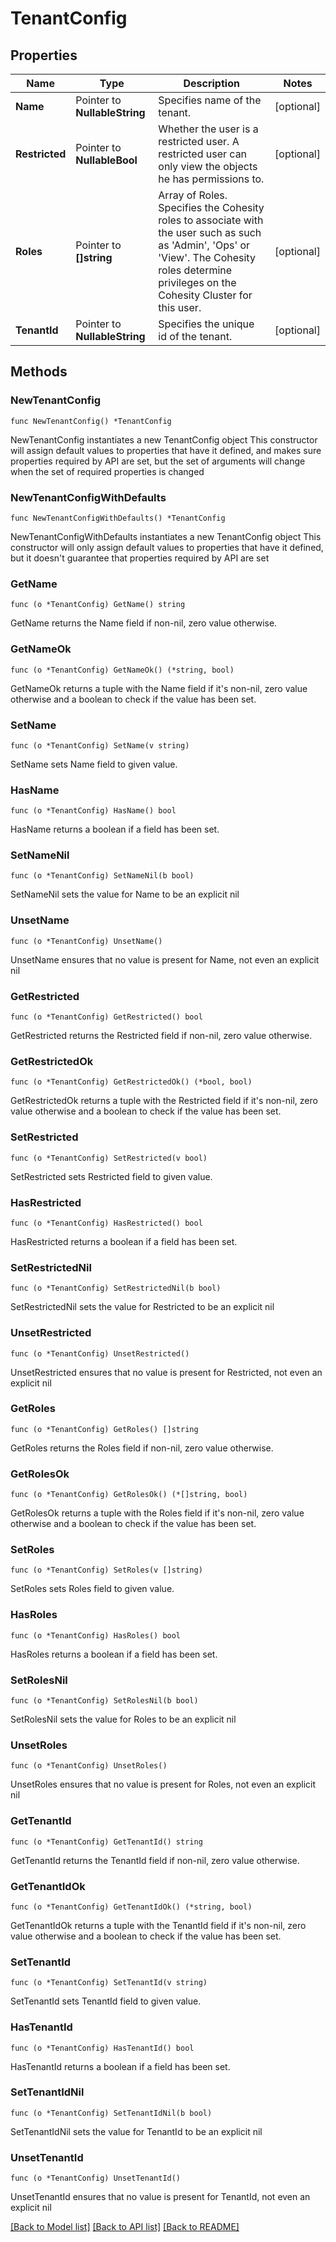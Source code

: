 # TenantConfig

## Properties

Name | Type | Description | Notes
------------ | ------------- | ------------- | -------------
**Name** | Pointer to **NullableString** | Specifies name of the tenant. | [optional] 
**Restricted** | Pointer to **NullableBool** | Whether the user is a restricted user. A restricted user can only view the objects he has permissions to. | [optional] 
**Roles** | Pointer to **[]string** | Array of Roles.  Specifies the Cohesity roles to associate with the user such as such as &#39;Admin&#39;, &#39;Ops&#39; or &#39;View&#39;. The Cohesity roles determine privileges on the Cohesity Cluster for this user. | [optional] 
**TenantId** | Pointer to **NullableString** | Specifies the unique id of the tenant. | [optional] 

## Methods

### NewTenantConfig

`func NewTenantConfig() *TenantConfig`

NewTenantConfig instantiates a new TenantConfig object
This constructor will assign default values to properties that have it defined,
and makes sure properties required by API are set, but the set of arguments
will change when the set of required properties is changed

### NewTenantConfigWithDefaults

`func NewTenantConfigWithDefaults() *TenantConfig`

NewTenantConfigWithDefaults instantiates a new TenantConfig object
This constructor will only assign default values to properties that have it defined,
but it doesn't guarantee that properties required by API are set

### GetName

`func (o *TenantConfig) GetName() string`

GetName returns the Name field if non-nil, zero value otherwise.

### GetNameOk

`func (o *TenantConfig) GetNameOk() (*string, bool)`

GetNameOk returns a tuple with the Name field if it's non-nil, zero value otherwise
and a boolean to check if the value has been set.

### SetName

`func (o *TenantConfig) SetName(v string)`

SetName sets Name field to given value.

### HasName

`func (o *TenantConfig) HasName() bool`

HasName returns a boolean if a field has been set.

### SetNameNil

`func (o *TenantConfig) SetNameNil(b bool)`

 SetNameNil sets the value for Name to be an explicit nil

### UnsetName
`func (o *TenantConfig) UnsetName()`

UnsetName ensures that no value is present for Name, not even an explicit nil
### GetRestricted

`func (o *TenantConfig) GetRestricted() bool`

GetRestricted returns the Restricted field if non-nil, zero value otherwise.

### GetRestrictedOk

`func (o *TenantConfig) GetRestrictedOk() (*bool, bool)`

GetRestrictedOk returns a tuple with the Restricted field if it's non-nil, zero value otherwise
and a boolean to check if the value has been set.

### SetRestricted

`func (o *TenantConfig) SetRestricted(v bool)`

SetRestricted sets Restricted field to given value.

### HasRestricted

`func (o *TenantConfig) HasRestricted() bool`

HasRestricted returns a boolean if a field has been set.

### SetRestrictedNil

`func (o *TenantConfig) SetRestrictedNil(b bool)`

 SetRestrictedNil sets the value for Restricted to be an explicit nil

### UnsetRestricted
`func (o *TenantConfig) UnsetRestricted()`

UnsetRestricted ensures that no value is present for Restricted, not even an explicit nil
### GetRoles

`func (o *TenantConfig) GetRoles() []string`

GetRoles returns the Roles field if non-nil, zero value otherwise.

### GetRolesOk

`func (o *TenantConfig) GetRolesOk() (*[]string, bool)`

GetRolesOk returns a tuple with the Roles field if it's non-nil, zero value otherwise
and a boolean to check if the value has been set.

### SetRoles

`func (o *TenantConfig) SetRoles(v []string)`

SetRoles sets Roles field to given value.

### HasRoles

`func (o *TenantConfig) HasRoles() bool`

HasRoles returns a boolean if a field has been set.

### SetRolesNil

`func (o *TenantConfig) SetRolesNil(b bool)`

 SetRolesNil sets the value for Roles to be an explicit nil

### UnsetRoles
`func (o *TenantConfig) UnsetRoles()`

UnsetRoles ensures that no value is present for Roles, not even an explicit nil
### GetTenantId

`func (o *TenantConfig) GetTenantId() string`

GetTenantId returns the TenantId field if non-nil, zero value otherwise.

### GetTenantIdOk

`func (o *TenantConfig) GetTenantIdOk() (*string, bool)`

GetTenantIdOk returns a tuple with the TenantId field if it's non-nil, zero value otherwise
and a boolean to check if the value has been set.

### SetTenantId

`func (o *TenantConfig) SetTenantId(v string)`

SetTenantId sets TenantId field to given value.

### HasTenantId

`func (o *TenantConfig) HasTenantId() bool`

HasTenantId returns a boolean if a field has been set.

### SetTenantIdNil

`func (o *TenantConfig) SetTenantIdNil(b bool)`

 SetTenantIdNil sets the value for TenantId to be an explicit nil

### UnsetTenantId
`func (o *TenantConfig) UnsetTenantId()`

UnsetTenantId ensures that no value is present for TenantId, not even an explicit nil

[[Back to Model list]](../README.md#documentation-for-models) [[Back to API list]](../README.md#documentation-for-api-endpoints) [[Back to README]](../README.md)


